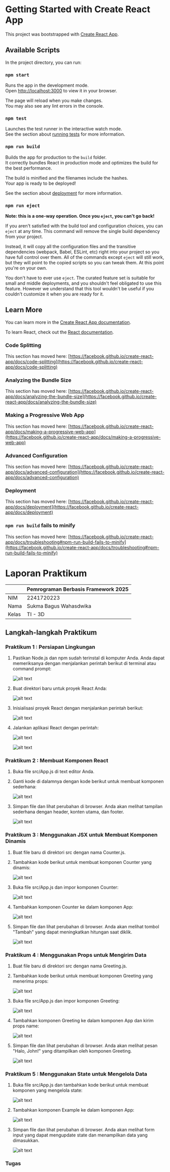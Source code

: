 # Getting Started with Create React App

This project was bootstrapped with [Create React App](https://github.com/facebook/create-react-app).

## Available Scripts

In the project directory, you can run:

### `npm start`

Runs the app in the development mode.\
Open [http://localhost:3000](http://localhost:3000) to view it in your browser.

The page will reload when you make changes.\
You may also see any lint errors in the console.

### `npm test`

Launches the test runner in the interactive watch mode.\
See the section about [running tests](https://facebook.github.io/create-react-app/docs/running-tests) for more information.

### `npm run build`

Builds the app for production to the `build` folder.\
It correctly bundles React in production mode and optimizes the build for the best performance.

The build is minified and the filenames include the hashes.\
Your app is ready to be deployed!

See the section about [deployment](https://facebook.github.io/create-react-app/docs/deployment) for more information.

### `npm run eject`

**Note: this is a one-way operation. Once you `eject`, you can't go back!**

If you aren't satisfied with the build tool and configuration choices, you can `eject` at any time. This command will remove the single build dependency from your project.

Instead, it will copy all the configuration files and the transitive dependencies (webpack, Babel, ESLint, etc) right into your project so you have full control over them. All of the commands except `eject` will still work, but they will point to the copied scripts so you can tweak them. At this point you're on your own.

You don't have to ever use `eject`. The curated feature set is suitable for small and middle deployments, and you shouldn't feel obligated to use this feature. However we understand that this tool wouldn't be useful if you couldn't customize it when you are ready for it.

## Learn More

You can learn more in the [Create React App documentation](https://facebook.github.io/create-react-app/docs/getting-started).

To learn React, check out the [React documentation](https://reactjs.org/).

### Code Splitting

This section has moved here: [https://facebook.github.io/create-react-app/docs/code-splitting](https://facebook.github.io/create-react-app/docs/code-splitting)

### Analyzing the Bundle Size

This section has moved here: [https://facebook.github.io/create-react-app/docs/analyzing-the-bundle-size](https://facebook.github.io/create-react-app/docs/analyzing-the-bundle-size)

### Making a Progressive Web App

This section has moved here: [https://facebook.github.io/create-react-app/docs/making-a-progressive-web-app](https://facebook.github.io/create-react-app/docs/making-a-progressive-web-app)

### Advanced Configuration

This section has moved here: [https://facebook.github.io/create-react-app/docs/advanced-configuration](https://facebook.github.io/create-react-app/docs/advanced-configuration)

### Deployment

This section has moved here: [https://facebook.github.io/create-react-app/docs/deployment](https://facebook.github.io/create-react-app/docs/deployment)

### `npm run build` fails to minify

This section has moved here: [https://facebook.github.io/create-react-app/docs/troubleshooting#npm-run-build-fails-to-minify](https://facebook.github.io/create-react-app/docs/troubleshooting#npm-run-build-fails-to-minify)


# **Laporan Praktikum**

|  | Pemrograman Berbasis Framework 2025 |
|--|--|
| NIM |  2241720223|
| Nama |  Sukma Bagus Wahasdwika |
| Kelas | TI - 3D | 

## **Langkah-langkah Praktikum**
### Praktikum 1 : Persiapan Lingkungan
1. Pastikan Node.js dan npm sudah terinstal di komputer Anda. Anda dapat memeriksanya dengan
menjalankan perintah berikut di terminal atau command prompt:

    ![alt text](img/node_npm-v.png)

2.  Buat direktori baru untuk proyek React Anda:

    ![alt text](img/mkdir.png)
    
3.  Inisialisasi proyek React dengan menjalankan perintah berikut:

    ![alt text](<img/npx create.png>)
    
4.  Jalankan aplikasi React dengan perintah:

    ![alt text](<img/npmstart.png>)

    ![alt text](img/localhost3000.png)

### Praktikum 2 : Membuat Komponen React
1. Buka file src/App.js di text editor Anda.
2. Ganti kode di dalamnya dengan kode berikut untuk membuat komponen sederhana:

    ![alt text](<img/komponen1.png>)

3. Simpan file dan lihat perubahan di browser. Anda akan melihat tampilan sederhana dengan
header, konten utama, dan footer.

    ![alt text](<img/run-app1.png>)

### Praktikum 3 : Menggunakan JSX untuk Membuat Komponen Dinamis
1.  Buat file baru di direktori src dengan nama Counter.js.
2.  Tambahkan kode berikut untuk membuat komponen Counter yang dinamis:

    ![alt text](<img/addkomponencount.png>)
    
3.  Buka file src/App.js dan impor komponen Counter:

    ![alt text](<img/import.png>)

4.  Tambahkan komponen Counter ke dalam komponen App:

    ![alt text](<img/addcounter.png>)

5.  Simpan file dan lihat perubahan di browser. Anda akan melihat tombol "Tambah" yang dapat
meningkatkan hitungan saat diklik.

    ![alt text](<img/run-counter.png>)

### Praktikum 4 : Menggunakan Props untuk Mengirim Data
1. Buat file baru di direktori src dengan nama Greeting.js.
2. Tambahkan kode berikut untuk membuat komponen Greeting yang menerima props:

    ![alt text](<img/addkomponengreeting.png>)

3. Buka file src/App.js dan impor komponen Greeting:

    ![alt text](<img/import-greeting.png>)

4. Tambahkan komponen Greeting ke dalam komponen App dan kirim props name:

    ![alt text](<img/addgreeting.png>)

5. Simpan file dan lihat perubahan di browser. Anda akan melihat pesan "Halo, John!" yang
ditampilkan oleh komponen Greeting.

    ![alt text](<img/run-greeting.png>)

### Praktikum 5 : Menggunakan State untuk Mengelola Data
1. Buka file src/App.js dan tambahkan kode berikut untuk membuat komponen yang mengelola
state:

    ![alt text](<img/addkomponenexample.png>)

2. Tambahkan komponen Example ke dalam komponen App:

    ![alt text](<img/addexample.png>)

3. Simpan file dan lihat perubahan di browser. Anda akan melihat form input yang dapat
mengupdate state dan menampilkan data yang dimasukkan.

    ![alt text](<img/run-example.png>)

### Tugas
